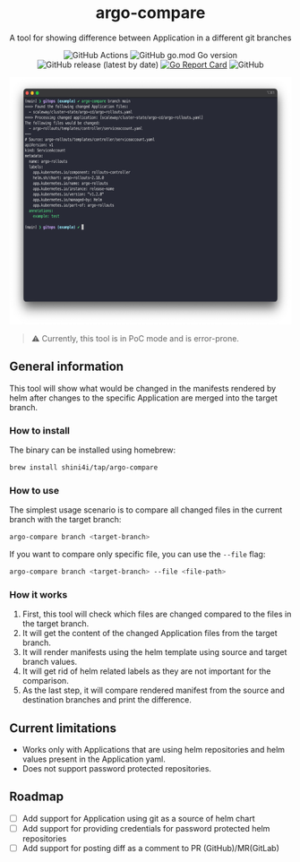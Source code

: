 <div align="center">

# argo-compare
A tool for showing difference between Application in a different git branches

![GitHub Actions](https://img.shields.io/github/workflow/status/shini4i/argo-compare/Release)
![GitHub go.mod Go version](https://img.shields.io/github/go-mod/go-version/shini4i/argo-compare)
![GitHub release (latest by date)](https://img.shields.io/github/v/release/shini4i/argo-compare)
[![Go Report Card](https://goreportcard.com/badge/github.com/shini4i/argo-compare)](https://goreportcard.com/report/github.com/shini4i/argo-compare)
![GitHub](https://img.shields.io/github/license/shini4i/argo-compare)

<img src="https://raw.githubusercontent.com/shini4i/assets/main/src/argo-compare/demo.png" alt="Showcase" height="441" width="620">
</div>

> :warning: Currently, this tool is in PoC mode and is error-prone.

## General information

This tool will show what would be changed in the manifests rendered by helm after changes to the specific Application are merged into the target branch.

### How to install
The binary can be installed using homebrew:
```bash
brew install shini4i/tap/argo-compare
```

### How to use
The simplest usage scenario is to compare all changed files in the current branch with the target branch:
```bash
argo-compare branch <target-branch>
```

If you want to compare only specific file, you can use the `--file` flag:
```bash
argo-compare branch <target-branch> --file <file-path>
```

### How it works
1) First, this tool will check which files are changed compared to the files in the target branch.
2) It will get the content of the changed Application files from the target branch.
3) It will render manifests using the helm template using source and target branch values.
4) It will get rid of helm related labels as they are not important for the comparison.
5) As the last step, it will compare rendered manifest from the source and destination branches and print the difference.

## Current limitations
- Works only with Applications that are using helm repositories and helm values present in the Application yaml.
- Does not support password protected repositories.

## Roadmap
- [ ] Add support for Application using git as a source of helm chart
- [ ] Add support for providing credentials for password protected helm repositories
- [ ] Add support for posting diff as a comment to PR (GitHub)/MR(GitLab)
